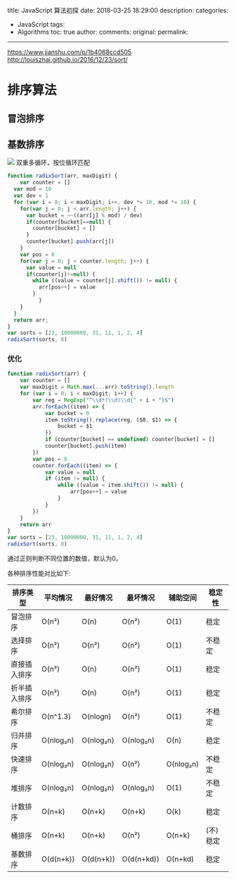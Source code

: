 title: JavaScript 算法初探
date: 2018-03-25 18:29:00
description:
categories:
- JavaScript
tags:
- Algorithms
toc: true
author:
comments:
original:
permalink:
---
https://www.jianshu.com/p/1b4068ccd505
http://louiszhai.github.io/2016/12/23/sort/

<!-- more -->

# 排序算法
## 冒泡排序

## 基数排序
![](https://user-gold-cdn.xitu.io/2017/3/16/150ead5b0c6e78b2b900709bc56d4f42.gif?imageView2/0/w/1280/h/960/format/webp/ignore-error/1)
双重多循环，按位循环匹配
``` javascript
function radixSort(arr, maxDigit) {
	var counter = []
  var mod = 10
  var dev = 1
  for (var i = 0; i < maxDigit; i++, dev *= 10, mod *= 10) {
    for(var j = 0; j < arr.length; j++) {
      var bucket = ~~((arr[j] % mod) / dev)
      if(counter[bucket]==null) {
        counter[bucket] = []
      }
      counter[bucket].push(arr[j])
    }
    var pos = 0
    for(var j = 0; j < counter.length; j++) {
      var value = null
      if(counter[j]!=null) {
        while ((value = counter[j].shift()) != null) {
          arr[pos++] = value
        }
		  }
    }
  }
  return arr;
}
var sorts = [23, 10000000, 31, 11, 1, 2, 4]
radixSort(sorts, 8)
```

### 优化

``` javascript
function radixSort(arr) {
	var counter = []
	var maxDigit = Math.max(...arr).toString().length
	for (var i = 0; i < maxDigit; i++) {
		var reg = RegExp("^\\d*(\\d)\\d{" + i + "}$")
		arr.forEach((item) => {
			var bucket = 0
			item.toString().replace(reg, ($0, $1) => {
				bucket = $1
			})
			if (counter[bucket] == undefined) counter[bucket] = []
			counter[bucket].push(item)
		})
		var pos = 0
		counter.forEach((item) => {
			var value = null
			if (item != null) {
				while ((value = item.shift()) != null) {
					arr[pos++] = value
				}
			}
		})
	}
	return arr
}
var sorts = [23, 10000000, 31, 11, 1, 2, 4]
radixSort(sorts, 8)
```
通过正则判断不同位置的数值，默认为0。

各种排序性能对比如下:

| 排序类型 | 平均情况 | 最好情况 | 最坏情况 | 辅助空间 | 稳定性 |
| --- | --- | --- | --- | --- | --- |
| 冒泡排序 | O(n²) | O(n) | O(n²) | O(1) | 稳定 |
| 选择排序 | O(n²) | O(n²) | O(n²) | O(1) | 不稳定 |
| 直接插入排序 | O(n²) | O(n) | O(n²) | O(1) | 稳定 |
| 折半插入排序 | O(n²) | O(n) | O(n²) | O(1) | 稳定 |
| 希尔排序 | O(n^1.3) | O(nlogn) | O(n²) | O(1) | 不稳定 |
| 归并排序 | O(nlog₂n) | O(nlog₂n) | O(nlog₂n) | O(n) | 稳定 |
| 快速排序 | O(nlog₂n) | O(nlog₂n) | O(n²) | O(nlog₂n) | 不稳定 |
| 堆排序 | O(nlog₂n) | O(nlog₂n) | O(nlog₂n) | O(1) | 不稳定 |
| 计数排序 | O(n+k) | O(n+k) | O(n+k) | O(k) | 稳定 |
| 桶排序 | O(n+k) | O(n+k) | O(n²) | O(n+k) | (不)稳定 |
| 基数排序 | O(d(n+k)) | O(d(n+k)) | O(d(n+kd)) | O(n+kd) | 稳定 |



